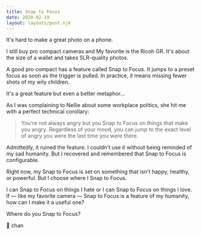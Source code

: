 ```yaml
---
title: Snap to Focus
date: 2020-02-19
layout: layouts/post.njk
---
```


It's hard to make a great photo on a phone.

I still buy pro compact cameras and
My favorite is the Ricoh GR.
It's about the size of a wallet and takes SLR-quality photos.

A good pro compact has a feature called Snap to Focus.
It jumps to a preset focus as soon as the trigger is pulled.
In practice, it means missing fewer shots of my wily children.

It's a great feature but even a better metaphor...

As I was complaining to Nellie about some workplace politics,
she hit me with a perfect technical corollary:

> You're not always angry but you Snap to Focus on things that make you angry. Regardless of your mood, you can jump to the exact level of angry you were the last time you were there.

Admittedly, it ruined the feature.
I couldn't use it without being reminded of my sad humanity.
But I recovered and remembered that Snap to Focus is configurable.

Right now, my Snap to Focus is set on something that isn't happy, healthy, or powerful.
But I choose where I Snap to Focus.

I can Snap to Focus on things I hate or I can Snap to Focus on things I love.
If — like my favorite camera — Snap to Focus is a feature of my humanity, how can I make it a useful one?

Where do you Snap to Focus?

📸 chan
